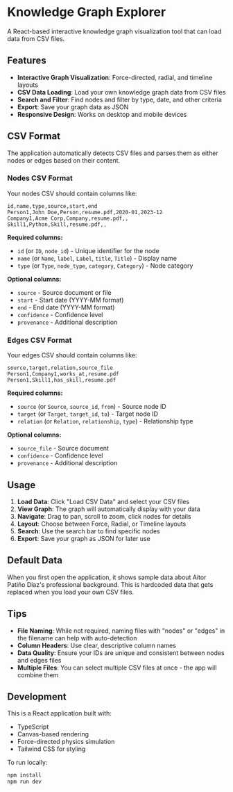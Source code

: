 # Knowledge Graph Explorer

A React-based interactive knowledge graph visualization tool that can load data from CSV files.

## Features

- **Interactive Graph Visualization**: Force-directed, radial, and timeline layouts
- **CSV Data Loading**: Load your own knowledge graph data from CSV files
- **Search and Filter**: Find nodes and filter by type, date, and other criteria
- **Export**: Save your graph data as JSON
- **Responsive Design**: Works on desktop and mobile devices

## CSV Format

The application automatically detects CSV files and parses them as either nodes or edges based on their content.

### Nodes CSV Format
Your nodes CSV should contain columns like:
```csv
id,name,type,source,start,end
Person1,John Doe,Person,resume.pdf,2020-01,2023-12
Company1,Acme Corp,Company,resume.pdf,,
Skill1,Python,Skill,resume.pdf,,
```

**Required columns:**
- `id` (or `ID`, `node_id`) - Unique identifier for the node
- `name` (or `Name`, `label`, `Label`, `title`, `Title`) - Display name
- `type` (or `Type`, `node_type`, `category`, `Category`) - Node category

**Optional columns:**
- `source` - Source document or file
- `start` - Start date (YYYY-MM format)
- `end` - End date (YYYY-MM format)
- `confidence` - Confidence level
- `provenance` - Additional description

### Edges CSV Format
Your edges CSV should contain columns like:
```csv
source,target,relation,source_file
Person1,Company1,works_at,resume.pdf
Person1,Skill1,has_skill,resume.pdf
```

**Required columns:**
- `source` (or `Source`, `source_id`, `from`) - Source node ID
- `target` (or `Target`, `target_id`, `to`) - Target node ID
- `relation` (or `Relation`, `relationship`, `type`) - Relationship type

**Optional columns:**
- `source_file` - Source document
- `confidence` - Confidence level
- `provenance` - Additional description

## Usage

1. **Load Data**: Click "Load CSV Data" and select your CSV files
2. **View Graph**: The graph will automatically display with your data
3. **Navigate**: Drag to pan, scroll to zoom, click nodes for details
4. **Layout**: Choose between Force, Radial, or Timeline layouts
5. **Search**: Use the search bar to find specific nodes
6. **Export**: Save your graph as JSON for later use

## Default Data

When you first open the application, it shows sample data about Aitor Patiño Díaz's professional background. This is hardcoded data that gets replaced when you load your own CSV files.

## Tips

- **File Naming**: While not required, naming files with "nodes" or "edges" in the filename can help with auto-detection
- **Column Headers**: Use clear, descriptive column names
- **Data Quality**: Ensure your IDs are unique and consistent between nodes and edges files
- **Multiple Files**: You can select multiple CSV files at once - the app will combine them

## Development

This is a React application built with:
- TypeScript
- Canvas-based rendering
- Force-directed physics simulation
- Tailwind CSS for styling

To run locally:
```bash
npm install
npm run dev
```
